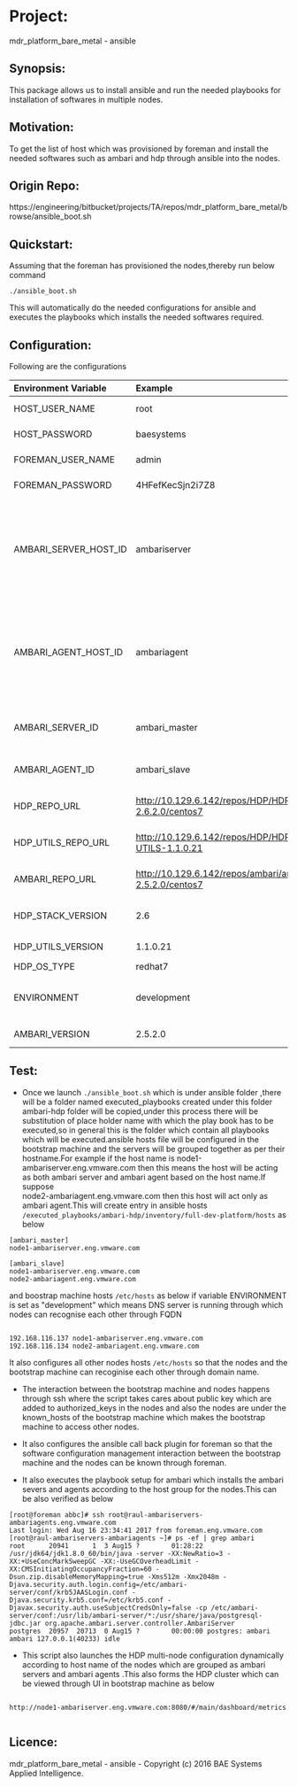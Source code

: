 # Project:
mdr_platform_bare_metal - ansible

## Synopsis: 
This package allows us to install ansible and run the needed playbooks for installation of softwares in multiple nodes.

## Motivation: 
To get the list of host which was provisioned by foreman and install the needed softwares such as ambari and hdp through ansible into the nodes.

## Origin Repo: 
https://engineering/bitbucket/projects/TA/repos/mdr_platform_bare_metal/browse/ansible_boot.sh


## Quickstart:
Assuming that the foreman has provisioned the nodes,thereby run below command

```
./ansible_boot.sh

```
This will automatically do the needed configurations for ansible and executes the playbooks which installs the needed softwares required.

## Configuration:
Following are the configurations 

| Environment Variable       |  Example           | Description  |
|:------------- |:-------------|:-----|
|HOST_USER_NAME|root|User name of the node.|
|HOST_PASSWORD|baesystems|Password of the node.|
|FOREMAN_USER_NAME|admin|User Name of foreman|
|FOREMAN_PASSWORD|4HFefKecSjn2i7Z8|Password of foreman|
|AMBARI_SERVER_HOST_ID|ambariserver|Ambari server will be installed in host containing word ambariserver in its hostname |
|AMBARI_AGENT_HOST_ID|ambariagent|Ambari agent will be installed in host containing word ambariserver in its hostname|
|AMBARI_SERVER_ID|ambari_master| Ambari master group ID for ansible hosts |
|AMBARI_AGENT_ID|ambari_slave|Ambari slave group ID for ansible hosts |
|HDP_REPO_URL|http://10.129.6.142/repos/HDP/HDP-2.6.2.0/centos7 |This is for HDP repo path|
|HDP_UTILS_REPO_URL|http://10.129.6.142/repos/HDP/HDP-UTILS-1.1.0.21|This is for HDP utils repo path|
|AMBARI_REPO_URL|http://10.129.6.142/repos/ambari/ambari-2.5.2.0/centos7 |This is ambari repo path|
|HDP_STACK_VERSION|2.6| Stack version of HDP |
|HDP_UTILS_VERSION|1.1.0.21| HDP utils version |
|HDP_OS_TYPE|redhat7| HDP OS type |
|ENVIRONMENT|development| Development or production env |
|AMBARI_VERSION|2.5.2.0| Ambari version |



## Test:
* Once we launch `./ansible_boot.sh` which is under ansible folder ,there will be a folder named executed_playbooks created under this folder ambari-hdp folder will be copied,under this process there will be substitution of place holder name with which the play book has to be executed,so in general this is the folder which contain all playbooks which will be executed.ansible hosts file will be configured in the bootstrap machine and the servers will be grouped together as per their hostname.For example if the host name is node1-ambariserver.eng.vmware.com then this means the host will be acting as both ambari server and ambari agent based on the host name.If suppose  
node2-ambariagent.eng.vmware.com then this host will act only as ambari agent.This will create entry in ansible hosts `/executed_playbooks/ambari-hdp/inventory/full-dev-platform/hosts` as below

```
[ambari_master]
node1-ambariserver.eng.vmware.com

[ambari_slave]
node1-ambariserver.eng.vmware.com
node2-ambariagent.eng.vmware.com
```

and boostrap machine hosts `/etc/hosts` as below if variable ENVIRONMENT is set as "development" which means DNS server is running through which nodes can recognise each other through FQDN

```  

192.168.116.137 node1-ambariserver.eng.vmware.com
192.168.116.134 node2-ambariagent.eng.vmware.com

```
It also configures all other nodes hosts `/etc/hosts` so that the nodes and the bootstrap machine can recoginise each other through domain name.

* The interaction between the bootstrap machine and nodes happens through ssh where the script takes cares about public key which are added to authorized_keys in the nodes and also the nodes are under the known_hosts of the bootstrap machine which makes the bootstrap machine to access other nodes.

* It also configures the ansible call back plugin for foreman so that the software configuration management interaction between the bootstrap machine and the nodes can be known through foreman.

* It also executes the playbook setup for ambari which installs the ambari severs and agents according to the host group for the nodes.This can be also verified as below

```
[root@foreman abbc]# ssh root@raul-ambariservers-ambariagents.eng.vmware.com
Last login: Wed Aug 16 23:34:41 2017 from foreman.eng.vmware.com
[root@raul-ambariservers-ambariagents ~]# ps -ef | grep ambari
root      20941      1  3 Aug15 ?        01:28:22 /usr/jdk64/jdk1.8.0_60/bin/java -server -XX:NewRatio=3 -XX:+UseConcMarkSweepGC -XX:-UseGCOverheadLimit -XX:CMSInitiatingOccupancyFraction=60 -Dsun.zip.disableMemoryMapping=true -Xms512m -Xmx2048m -Djava.security.auth.login.config=/etc/ambari-server/conf/krb5JAASLogin.conf -Djava.security.krb5.conf=/etc/krb5.conf -Djavax.security.auth.useSubjectCredsOnly=false -cp /etc/ambari-server/conf:/usr/lib/ambari-server/*:/usr/share/java/postgresql-jdbc.jar org.apache.ambari.server.controller.AmbariServer
postgres  20957  20713  0 Aug15 ?        00:00:00 postgres: ambari ambari 127.0.0.1(40233) idle

```

* This script also launches the HDP multi-node configuration dynamically according to host name of the nodes which are grouped as ambari servers and ambari agents .This also forms the HDP cluster which can be viewed through UI in bootstrap machine as below

```

http://node1-ambariserver.eng.vmware.com:8080/#/main/dashboard/metrics


```

## Licence:
mdr_platform_bare_metal - ansible - Copyright (c) 2016 BAE Systems Applied Intelligence.

